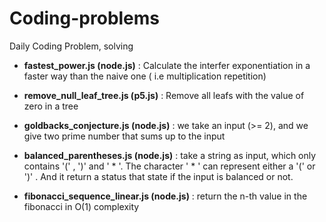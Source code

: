 # Coding-problems
Daily Coding Problem, solving

- **fastest_power.js (node.js)** :
    Calculate the interfer exponentiation in a faster way than the naive one ( i.e multiplication repetition)

- **remove_null_leaf_tree.js (p5.js)** :
    Remove all leafs with the value of zero in a tree
    
- **goldbacks_conjecture.js (node.js)** : we take an input (>= 2), and we give two prime number that sums up to the input

- **balanced_parentheses.js (node.js)** : take a string as input, which only contains '(' , ')' and ' * '. The character ' * ' can represent either a '(' or ')' . And it return a status that state if the input is balanced or not.

- **fibonacci_sequence_linear.js (node.js)** : return the n-th value in the fibonacci in O(1) complexity

